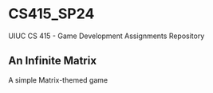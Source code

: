 # CS415_SP24
UIUC CS 415 - Game Development Assignments Repository

## An Infinite Matrix
A simple Matrix-themed game
